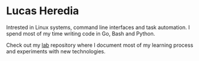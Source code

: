 # Lucas Heredia

Intrested in Linux systems, command line interfaces and task automation. I spend most of my time writing code in Go, Bash and Python.

Check out my [lab]() repository where I document most of my learning process and experiments with new technologies.
